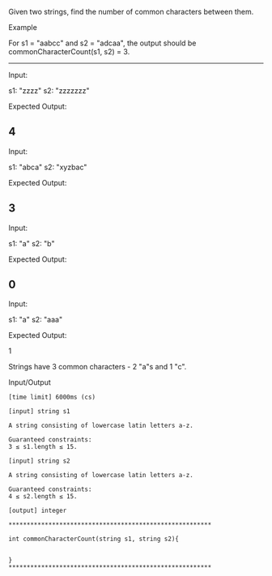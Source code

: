 Given two strings, find the number of common characters between them.

Example

For s1 = "aabcc" and s2 = "adcaa", the output should be
commonCharacterCount(s1, s2) = 3.

----
Input:

s1: "zzzz"
s2: "zzzzzzz"

Expected Output:

4
----

Input:

s1: "abca"
s2: "xyzbac"

Expected Output:

3
----

Input:

s1: "a"
s2: "b"

Expected Output:

0
----

Input:

s1: "a"
s2: "aaa"

Expected Output:

1

Strings have 3 common characters - 2 "a"s and 1 "c".

Input/Output

    [time limit] 6000ms (cs)

    [input] string s1

    A string consisting of lowercase latin letters a-z.

    Guaranteed constraints:
    3 ≤ s1.length ≤ 15.

    [input] string s2

    A string consisting of lowercase latin letters a-z.

    Guaranteed constraints:
    4 ≤ s2.length ≤ 15.

    [output] integer

    ********************************************************

    int commonCharacterCount(string s1, string s2){


    }
    ********************************************************
